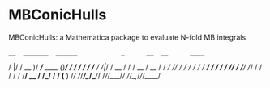 # MBConicHulls
MBConicHulls: a Mathematica package to evaluate N-fold MB integrals


    __  _______  ______            _      __  __      ____    
   /  |/  / __ )/ ____/___  ____  (_)____/ / / /_  __/ / /____
  / /|_/ / __  / /   / __ \/ __ \/ / ___/ /_/ / / / / / / ___/
 / /  / / /_/ / /___/ /_/ / / / / / /__/ __  / /_/ / / (__  ) 
/_/  /_/_____/\____/\____/_/ /_/_/\___/_/ /_/\__,_/_/_/____/  
                                                              
